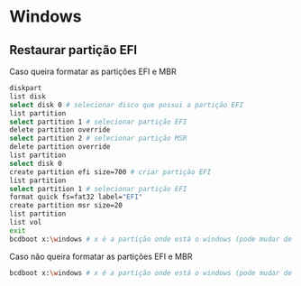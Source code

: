 # Windows

## Restaurar partição EFI

Caso queira formatar as partições EFI e MBR

```bash
diskpart
list disk
select disk 0 # selecionar disco que possui a partição EFI
list partition
select partition 1 # selecionar partição EFI
delete partition override
select partition 2 # selecionar partição MSR
delete partition override
list partition
select disk 0
create partition efi size=700 # criar partição EFI
list partition
select partition 1 # selecionar partição EFI
format quick fs=fat32 label="EFI"
create partition msr size=20
list partition
list vol
exit
bcdboot x:\windows # x é a partição onde está o windows (pode mudar de c:)
```

Caso não queira formatar as partições EFI e MBR

```bash
bcdboot x:\windows # x é a partição onde está o windows (pode mudar de c:)
```
